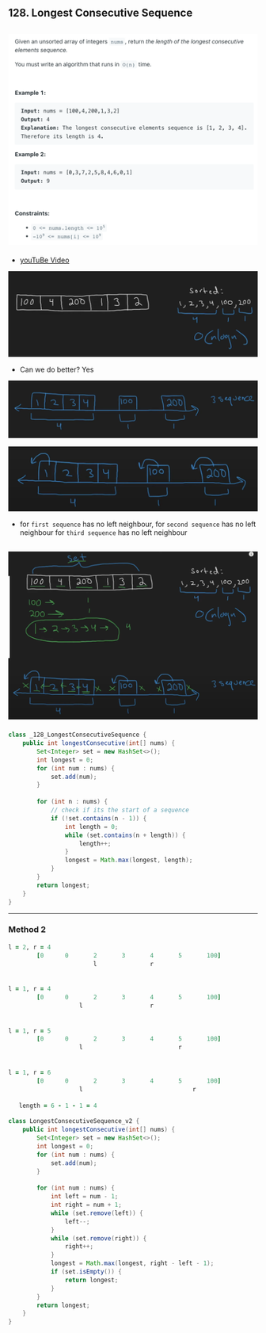 ## 128. Longest Consecutive Sequence
![](img/2023-03-19-00-10-19.png)
---
- [youTuBe Video](https://www.youtube.com/watch?v=P6RZZMu_maU)

![](img/2023-03-19-00-10-36.png)

- Can we do better? Yes

![](img/2023-03-19-00-11-07.png)

![](img/2023-03-19-00-17-00.png)
- for `first sequence` has no left neighbour, for `second sequence` has no left neighbour
  for `third sequence` has no left neighbour

![](img/2023-03-19-00-49-49.png)
---

```java
class _128_LongestConsecutiveSequence {
    public int longestConsecutive(int[] nums) {
        Set<Integer> set = new HashSet<>();
        int longest = 0;
        for (int num : nums) {
            set.add(num);
        }

        for (int n : nums) {
            // check if its the start of a sequence
            if (!set.contains(n - 1)) {
                int length = 0;
                while (set.contains(n + length)) {
                    length++;
                }
                longest = Math.max(longest, length);
            }
        }
        return longest;
    }
}
```
---

### Method 2

```ruby
l = 2, r = 4
        [0      0       2       3       4       5       100]
                        l               r


l = 1, r = 4
        [0      0       2       3       4       5       100]
                    l                   r


l = 1, r = 5
        [0      0       2       3       4       5       100]
                    l                           r


l = 1, r = 6
        [0      0       2       3       4       5       100]
                    l                               r

   length = 6 - 1 - 1 = 4
```


```java
class LongestConsecutiveSequence_v2 {
    public int longestConsecutive(int[] nums) {
        Set<Integer> set = new HashSet<>();
        int longest = 0;
        for (int num : nums) {
            set.add(num);
        }

        for (int num : nums) {
            int left = num - 1;
            int right = num + 1;
            while (set.remove(left)) {
                left--;
            }
            while (set.remove(right)) {
                right++;
            }
            longest = Math.max(longest, right - left - 1);
            if (set.isEmpty()) {
                return longest;
            }
        }
        return longest;
    }
}
```